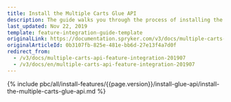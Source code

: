 ```yaml
---
title: Install the Multiple Carts Glue API
description: The guide walks you through the process of installing the Multiple Carts API feature into the project.
last_updated: Nov 22, 2019
template: feature-integration-guide-template
originalLink: https://documentation.spryker.com/v3/docs/multiple-carts-api-feature-integration-201907
originalArticleId: 0b3107fb-825e-481e-bb6d-27e13f4a7d0f
redirect_from:
  - /v3/docs/multiple-carts-api-feature-integration-201907
  - /v3/docs/en/multiple-carts-api-feature-integration-201907
---
```


{% include pbc/all/install-features/{{page.version}}/install-glue-api/install-the-multiple-carts-glue-api.md %} <!-- To edit, see /_includes/pbc/all/install-features/202204.0/install-glue-api/install-the-multiple-carts-glue-api.md -->
